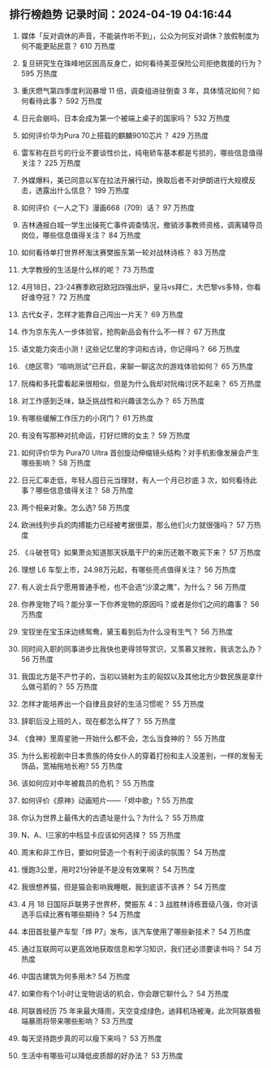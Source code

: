 
## 排行榜趋势 记录时间：2024-04-19 04:16:44
  
  1. 媒体「反对调休的声音，不能装作听不到」，公众为何反对调休？放假制度为何不能更贴民意？ 610 万热度
    
  2. 复旦研究生在珠峰地区因高反身亡，如何看待美亚保险公司拒绝救援的行为？ 595 万热度
    
  3. 重庆燃气第四季度利润暴增 11 倍，调查组进驻倒查 3 年，具体情况如何？如何看待此事？ 592 万热度
    
  4. 日元会崩吗，日本会成为第一个被端上桌子的国家吗？ 532 万热度
    
  5. 如何评价华为Pura 70上搭载的麒麟9010芯片？ 429 万热度
    
  6. 雷军称在巨亏的行业不要谈性价比，纯电轿车基本都是亏损的，哪些信息值得关注？ 225 万热度
    
  7. 外媒爆料，美已同意以军在拉法开展行动，换取后者不对伊朗进行大规模反击，透露出什么信息？ 199 万热度
    
  8. 如何评价《一人之下》漫画668（709）话？ 97 万热度
    
  9. 吉林通报白城一学生出操死亡事件调查情况，撤销涉事教师资格，调离辅导员岗位，哪些信息值得关注？ 84 万热度
    
  10. 如何看待单打世界杯淘汰赛樊振东第一轮对战林诗栋？ 83 万热度
    
  11. 大学教授的生活是什么样的呢？ 73 万热度
    
  12. 4月18日，23-24赛季欧冠欧冠四强出炉，皇马vs拜仁，大巴黎vs多特，你看好谁夺冠？ 72 万热度
    
  13. 古代女子，怎样才能靠自己闯出一片天？ 69 万热度
    
  14. 作为京东先人一步体验官，抢购新品会有什么不一样？ 67 万热度
    
  15. 语文能力突击小测！这些记忆里的字词和古诗，你记得吗？ 66 万热度
    
  16. 《绝区零》“喧响测试”已开启，来聊一聊这次的游戏体验如何？ 65 万热度
    
  17. 阮梅和多托雷看起来很相似，但是为什么我却对阮梅讨厌不起来？ 65 万热度
    
  18. 对工作感到乏味，缺乏挑战性和兴趣该怎么办？ 65 万热度
    
  19. 有哪些缓解工作压力的小窍门？ 61 万热度
    
  20. 有没有写那种对抗命运，打好烂牌的女主？ 59 万热度
    
  21. 如何评价华为 Pura70 Ultra 首创旋动伸缩镜头结构？对手机影像发展会产生哪些影响？ 58 万热度
    
  22. 日元汇率走低，年轻人囤日元当理财，有人一个月已抄底 3 次，如何看待此事？哪些信息值得关注？ 58 万热度
    
  23. 两个相亲对象。怎么选? 58 万热度
    
  24. 欧洲线列步兵的肉搏能力已经被考据很菜，那么他们火力就很强吗？ 57 万热度
    
  25. 《斗破苍穹》如果萧炎知道那天妖凰干尸的来历还敢不敢买下来？ 57 万热度
    
  26. 理想 L6 车型上市，24.98万元起，有哪些亮点值得关注？ 56 万热度
    
  27. 有人说士兵宁愿用普通手枪，也不会选“沙漠之鹰”，为什么？ 56 万热度
    
  28. 你养宠物了吗？能分享一下你养宠物的原因吗？或者是你们之间的趣事？ 56 万热度
    
  29. 宝钗坐在宝玉床边绣鸳鸯，黛玉看到后为什么没有生气？ 56 万热度
    
  30. 同时间入职的同事进步比我快也更得领导赏识，又羡慕又挫败，我该怎么办？ 56 万热度
    
  31. 我国北方是不产竹子的，当初以骑射为主的匈奴以及其他北方少数民族是拿什么做弓箭的？ 55 万热度
    
  32. 怎样才能培养出一个自律且良好的生活习惯呢？ 55 万热度
    
  33. 辞职后没上班的人，现在都怎么样了？ 55 万热度
    
  34. 《食神》里周星驰一开始什么都不会，怎么当食神的？ 55 万热度
    
  35. 为什么影视剧中日本贵族的侍女仆人的穿着打扮和主人没差别，一样的发髻无饰品，宽袖拖地长袍? 55 万热度
    
  36. 该如何应对中年被裁员的危机？ 55 万热度
    
  37. 如何评价《原神》动画短片——「烬中歌」? 55 万热度
    
  38. 你认为世界上最伟大的古遗址是什么？为什么？ 55 万热度
    
  39. N、A、I三家的中档显卡应该如何选择？ 55 万热度
    
  40. 周末和非工作日，要如何营造一个有利于阅读的氛围？ 54 万热度
    
  41. 慢跑3公里，用时21分钟是不是没有效果啊？ 54 万热度
    
  42. 我很想养猫，但是猫会影响我睡眠，我到底该不该养？ 54 万热度
    
  43. 4 月 18 日国际乒联男子世界杯，樊振东 4：3 战胜林诗栋晋级八强，你对该选手后续比赛有哪些期待？ 54 万热度
    
  44. 本田首批量产车型「烨 P7」发布，该汽车使用了哪些新技术？ 54 万热度
    
  45. 通过互联网可以更高效地获取信息和学习知识，我们还必须要读书吗？ 54 万热度
    
  46. 中国古建筑为何多用木? 54 万热度
    
  47. 如果你有个1小时让宠物说话的机会，你会跟它聊什么？ 54 万热度
    
  48. 阿联酋经历 75 年来最大降雨，天空变成绿色，迪拜机场被淹，此次阿联酋极端暴雨将带来哪些影响？ 53 万热度
    
  49. 每天坚持跑步真的可以瘦下来吗？ 53 万热度
    
  50. 生活中有哪些可以降低皮质醇的好办法？ 53 万热度
    